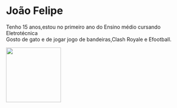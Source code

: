 # João Felipe 

Tenho 15 anos,estou no primeiro ano do Ensino médio cursando Eletrotécnica  
Gosto de gato e de jogar jogo de bandeiras,Clash Royale e Efootball.

<img width = '150 px' src='https://i.pinimg.com/originals/58/6e/28/586e2870c6ed9df52a47fb6cbc985086.gif'>
